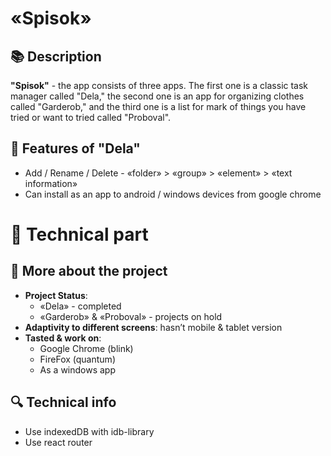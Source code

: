 # «Spisok»
## 📚 Description
  **"Spisok"** - the app consists of three apps. The first one is a classic task manager called "Dela," the second one is an app for organizing clothes called "Garderob," and the third one is a list for mark of things you 
  have tried or want to tried called "Proboval".
## 📑 Features of "Dela"
  *	Add / Rename / Delete - «folder» > «group» > «element» > «text information»
  *	Can install as an app to android / windows devices from google chrome
# 🔧 Technical part
## 📖 More about the project
  *	**Project Status**:
    *	«Dela» - completed
    *	«Garderob» & «Proboval» -  projects on hold
  *	**Adaptivity to different screens**: hasn’t mobile & tablet version
  *	**Tasted & work on**:
    *	Google Chrome (blink)
    * FireFox (quantum)
    * As a windows app
## 🔍 Technical info
  *	Use indexedDB with idb-library
  *	Use react router
